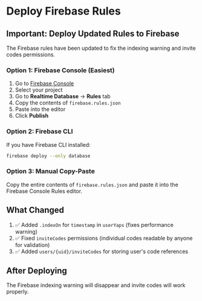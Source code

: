 # Deploy Firebase Rules

## Important: Deploy Updated Rules to Firebase

The Firebase rules have been updated to fix the indexing warning and invite codes permissions.

### Option 1: Firebase Console (Easiest)
1. Go to [Firebase Console](https://console.firebase.google.com/)
2. Select your project
3. Go to **Realtime Database** → **Rules** tab
4. Copy the contents of `firebase.rules.json` 
5. Paste into the editor
6. Click **Publish**

### Option 2: Firebase CLI
If you have Firebase CLI installed:
```bash
firebase deploy --only database
```

### Option 3: Manual Copy-Paste
Copy the entire contents of `firebase.rules.json` and paste it into the Firebase Console Rules editor.

## What Changed
1. ✅ Added `.indexOn` for `timestamp` in `userYaps` (fixes performance warning)
2. ✅ Fixed `inviteCodes` permissions (individual codes readable by anyone for validation)
3. ✅ Added `users/{uid}/inviteCodes` for storing user's code references

## After Deploying
The Firebase indexing warning will disappear and invite codes will work properly.
